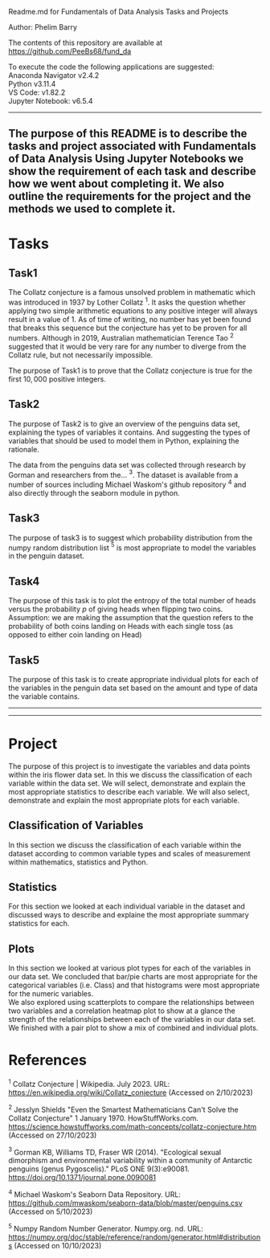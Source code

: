 Readme.md for Fundamentals of Data Analysis Tasks and Projects   

Author: Phelim Barry 


The contents of this repository are available at https://github.com/PeeBs68/fund_da 

To execute the code the following applications are suggested:   
Anaconda Navigator v2.4.2   
Python v3.11.4   
VS Code: v1.82.2   
Jupyter Notebook: v6.5.4

---
The purpose of this README is to describe the tasks and project associated with Fundamentals of Data Analysis 
Using Jupyter Notebooks we show the requirement of each task and describe how we went about completing it. We also outline the requirements for the project and the methods we used to complete it.
---

# Tasks

## Task1
The Collatz conjecture is a famous unsolved problem in mathematic which was introduced in 1937 by Lother Collatz $^1$. It asks the question whether applying two simple arithmetic equations to any positive integer will always result in a value of 1. As of time of writing, no number has yet been found that breaks this sequence but the conjecture has yet to be proven for all numbers. Although in 2019, Australian mathematician Terence Tao $^2$ suggested that it would be very rare for any number to diverge from the Collatz rule, but not necessarily impossible.

The purpose of Task1 is to prove that the Collatz conjecture is true for the first $10,000$ positive integers.  

## Task2
The purpose of Task2 is to give an overview of the penguins data set, explaining the types of variables it contains. And suggesting the types of variables that should be used to model them in Python, explaining the rationale.

The data from the penguins data set was collected through research by Gorman and researchers from the... $^3$. The dataset is available from a number of sources including Michael Waskom's github repository $^4$ and also directly through the seaborn module in python.

## Task3
The purpose of task3 is to suggest which probability distribution from the numpy random distribution list $^5$ is most appropriate to model the variables in the penguin dataset.

## Task4
The purpose of this task is to plot the entropy of the total number of heads versus the probability $p$ of giving heads when flipping two coins.
Assumption: we are making the assumption that the question refers to the probability of both coins landing on Heads with each single toss (as opposed to either coin landing on Head)

## Task5
The purpose of this task is to create appropriate individual plots for each of the variables in the penguin data set based on the amount and type of data the variable contains.

---
---

# Project
The purpose of this project is to investigate the variables and data points within the iris flower data set. In this we discuss the classification of each variable within the data set. We will select, demonstrate and explain the most appropriate statistics to describe each variable. We will also select, demonstrate and explain the most appropriate plots for each variable.
## Classification of Variables
In this section we discuss the classification of each variable within the dataset according to common variable types and scales of measurement within mathematics, statistics and Python.
## Statistics
For this section we looked at each individual variable in the dataset and discussed ways to describe and explaine the most appropriate summary statistics for each.
## Plots
In this section we looked at various plot types for each of the variables in our data set. We concluded that bar/pie charts are most appropriate for the categorical variables (i.e. Class) and that histograms were most appropriate for the numeric variables.   
We also explored using scatterplots to compare the relationships between two variables and a correlation heatmap plot to show at a glance the strength of the relationships between each of the variables in our data set. We finished with a pair plot to show a mix of combined and individual plots.


# References

$^1$ Collatz Conjecture | Wikipedia. July 2023. URL: https://en.wikipedia.org/wiki/Collatz_conjecture (Accessed on 2/10/2023)   

$^2$ Jesslyn Shields "Even the Smartest Mathematicians Can't Solve the Collatz Conjecture" 1 January 1970.
HowStuffWorks.com. <https://science.howstuffworks.com/math-concepts/collatz-conjecture.htm>  (Accessed on 27/10/2023)

$^3$ Gorman KB, Williams TD, Fraser WR (2014). "Ecological sexual dimorphism and environmental variability within a community of Antarctic penguins (genus Pygoscelis)." PLoS ONE 9(3):e90081. https://doi.org/10.1371/journal.pone.0090081

$^4$ Michael Waskom's Seaborn Data Repository. URL: https://github.com/mwaskom/seaborn-data/blob/master/penguins.csv (Accessed on 5/10/2023)

$^5$ Numpy Random Number Generator. Numpy.org. nd. URL: https://numpy.org/doc/stable/reference/random/generator.html#distributions (Accessed on 10/10/2023)

